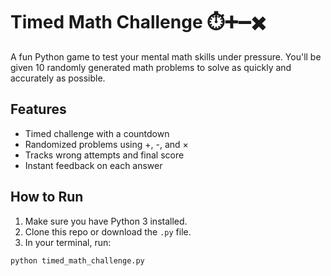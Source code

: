 
# Timed Math Challenge ⏱️➕➖✖️

A fun Python game to test your mental math skills under pressure. You'll be given 10 randomly generated math problems to solve as quickly and accurately as possible.

## Features
- Timed challenge with a countdown
- Randomized problems using +, -, and ×
- Tracks wrong attempts and final score
- Instant feedback on each answer

## How to Run
1. Make sure you have Python 3 installed.
2. Clone this repo or download the `.py` file.
3. In your terminal, run:

```bash
python timed_math_challenge.py

